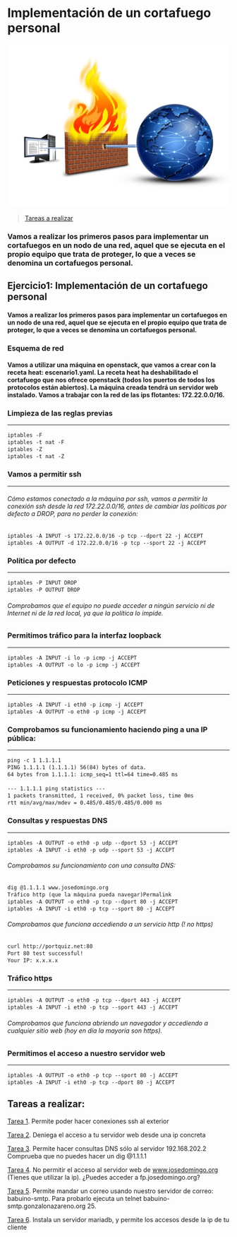 # Implementación de un cortafuego personal

![Cortafuegos](image/Cortafuegos.jpg)

> [Tareas a realizar]()
### Vamos a realizar los primeros pasos para implementar un cortafuegos en un nodo de una red, aquel que se ejecuta en el propio equipo que trata de proteger, lo que a veces se denomina un cortafuegos personal.

## Ejercicio1: Implementación de un cortafuego personal
#### Vamos a realizar los primeros pasos para implementar un cortafuegos en un nodo de una red, aquel que se ejecuta en el propio equipo que trata de proteger, lo que a veces se denomina un cortafuegos personal.

### Esquema de red
#### Vamos a utilizar una máquina en openstack, que vamos a crear con la receta heat: escenario1.yaml. La receta heat ha deshabilitado el cortafuego que nos ofrece openstack (todos los puertos de todos los protocolos están abiertos). La máquina creada tendrá un servidor web instalado. Vamos a trabajar con la red de las ips flotantes: 172.22.0.0/16.

### Limpieza de las reglas previas
------------------------------------------------------
~~~
iptables -F
iptables -t nat -F
iptables -Z
iptables -t nat -Z
~~~

### Vamos a permitir ssh
------------------------------------------------------
###### Cómo estamos conectado a la máquina por ssh, vamos a permitir la conexión ssh desde la red 172.22.0.0/16, antes de cambiar las políticas por defecto a DROP, para no perder la conexión:
~~~
iptables -A INPUT -s 172.22.0.0/16 -p tcp --dport 22 -j ACCEPT
iptables -A OUTPUT -d 172.22.0.0/16 -p tcp --sport 22 -j ACCEPT
~~~

### Política por defecto
------------------------------------------------------

~~~
iptables -P INPUT DROP
iptables -P OUTPUT DROP
~~~

###### Comprobamos que el equipo no puede acceder a ningún servicio ni de Internet ni de la red local, ya que la política lo impide.

### Permitimos tráfico para la interfaz loopback
------------------------------------------------------
~~~
iptables -A INPUT -i lo -p icmp -j ACCEPT
iptables -A OUTPUT -o lo -p icmp -j ACCEPT
~~~

### Peticiones y respuestas protocolo ICMP
------------------------------------------------------
~~~
iptables -A INPUT -i eth0 -p icmp -j ACCEPT
iptables -A OUTPUT -o eth0 -p icmp -j ACCEPT
~~~

### Comprobamos su funcionamiento haciendo ping a una IP pública:
------------------------------------------------------
~~~
ping -c 1 1.1.1.1
PING 1.1.1.1 (1.1.1.1) 56(84) bytes of data.
64 bytes from 1.1.1.1: icmp_seq=1 ttl=64 time=0.485 ms

--- 1.1.1.1 ping statistics ---
1 packets transmitted, 1 received, 0% packet loss, time 0ms
rtt min/avg/max/mdev = 0.485/0.485/0.485/0.000 ms
~~~

### Consultas y respuestas DNS
------------------------------------------------------
~~~
iptables -A OUTPUT -o eth0 -p udp --dport 53 -j ACCEPT
iptables -A INPUT -i eth0 -p udp --sport 53 -j ACCEPT
~~~

###### Comprobamos su funcionamiento con una consulta DNS:
~~~
dig @1.1.1.1 www.josedomingo.org
Tráfico http (que la máquina pueda navegar)Permalink
iptables -A OUTPUT -o eth0 -p tcp --dport 80 -j ACCEPT
iptables -A INPUT -i eth0 -p tcp --sport 80 -j ACCEPT
~~~

###### Comprobamos que funciona accediendo a un servicio http (! no https)
~~~
curl http://portquiz.net:80
Port 80 test successful!
Your IP: x.x.x.x
~~~

### Tráfico https
------------------------------------------------------
~~~
iptables -A OUTPUT -o eth0 -p tcp --dport 443 -j ACCEPT
iptables -A INPUT -i eth0 -p tcp --sport 443 -j ACCEPT
~~~

###### Comprobamos que funciona abriendo un navegador y accediendo a cualquier sitio web (hoy en día la mayoría son https).

### Permitimos el acceso a nuestro servidor web
------------------------------------------------------
~~~
iptables -A OUTPUT -o eth0 -p tcp --sport 80 -j ACCEPT
iptables -A INPUT -i eth0 -p tcp --dport 80 -j ACCEPT
~~~

## Tareas a realizar:

[Tarea 1](https://github.com/MoralG/Cortafuego_personal/blob/master/Cortafuegos_personal.md#1-permite-poder-hacer-conexiones-ssh-al-exterior). Permite poder hacer conexiones ssh al exterior

[Tarea 2](https://github.com/MoralG/Cortafuego_personal/blob/master/Cortafuegos_personal.md#2-deniega-el-acceso-a-tu-servidor-web-desde-una-ip-concreta). Deniega el acceso a tu servidor web desde una ip concreta

[Tarea 3](https://github.com/MoralG/Cortafuego_personal/blob/master/Cortafuegos_personal.md#3-permite-hacer-consultas-dns-s%C3%B3lo-al-servidor-1921682022-comprueba-que-no-puedes-hacer-un-dig-1111). Permite hacer consultas DNS sólo al servidor 192.168.202.2 Comprueba que no puedes hacer un dig @1.1.1.1

[Tarea 4](https://github.com/MoralG/Cortafuego_personal/blob/master/Cortafuegos_personal.md#4-no-permitir-el-acceso-al-servidor-web-de-wwwjosedomingoorg-tienes-que-utilizar-la-ip-puedes-acceder-a-fpjosedomingoorg). No permitir el acceso al servidor web de www.josedomingo.org (Tienes que utilizar la ip). ¿Puedes acceder a fp.josedomingo.org?

[Tarea 5](https://github.com/MoralG/Cortafuego_personal/blob/master/Cortafuegos_personal.md#5-permite-mandar-un-correo-usando-nuestro-servidor-de-correo-babuino-smtp-para-probarlo-ejecuta-un-telnet-babuino-smtpgonzalonazarenoorg-25). Permite mandar un correo usando nuestro servidor de correo: babuino-smtp. Para probarlo ejecuta un telnet babuino-smtp.gonzalonazareno.org 25.

[Tarea 6](https://github.com/MoralG/Cortafuego_personal/blob/master/Cortafuegos_personal.md#6-instala-un-servidor-mariadb-y-permite-los-accesos-desde-la-ip-de-tu-cliente). Instala un servidor mariadb, y permite los accesos desde la ip de tu cliente
